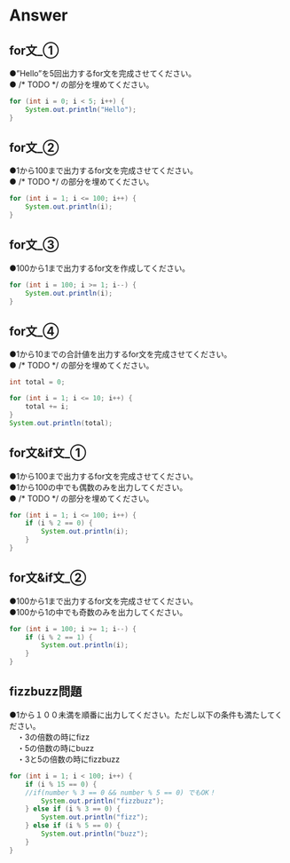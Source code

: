 # Answer

## for文_①
●”Hello”を5回出力するfor文を完成させてください。    
● /* TODO */ の部分を埋めてください。  

```java
for (int i = 0; i < 5; i++) {
    System.out.println("Hello");
}
```

## for文_②
●1から100まで出力するfor文を完成させてください。    
● /* TODO */ の部分を埋めてください。  

```java
for (int i = 1; i <= 100; i++) {
    System.out.println(i);
}
```

## for文_③
●100から1まで出力するfor文を作成してください。    

```java
for (int i = 100; i >= 1; i--) {
    System.out.println(i);
}
```

## for文_④
●1から10までの合計値を出力するfor文を完成させてください。    
● /* TODO */ の部分を埋めてください。  

```java
int total = 0;

for (int i = 1; i <= 10; i++) {
    total += i;
}
System.out.println(total);
```

## for文&if文_①
●1から100まで出力するfor文を完成させてください。  
●1から100の中でも偶数のみを出力してください。      
● /* TODO */ の部分を埋めてください。  

```java
for (int i = 1; i <= 100; i++) {
    if (i % 2 == 0) {
        System.out.println(i);
    }
}
```

## for文&if文_②
●100から1まで出力するfor文を完成させてください。  
●100から1の中でも奇数のみを出力してください。  

```java
for (int i = 100; i >= 1; i--) {
    if (i % 2 == 1) {
        System.out.println(i);
    }  
}
```

## fizzbuzz問題
●1から１００未満を順番に出力してください。ただし以下の条件も満たしてください。    
　・3の倍数の時にfizz    
　・5の倍数の時にbuzz    
　・3と5の倍数の時にfizzbuzz    

```java
for (int i = 1; i < 100; i++) {
    if (i % 15 == 0) {
    //if(number % 3 == 0 && number % 5 == 0) でもOK！
        System.out.println("fizzbuzz");
    } else if (i % 3 == 0) {
        System.out.println("fizz");
    } else if (i % 5 == 0) {
        System.out.println("buzz");
    } 
}
```
